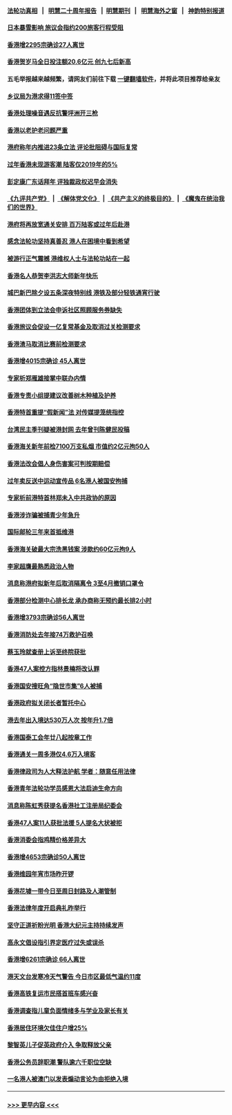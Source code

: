 #### [法轮功真相](https://github.com/gfw-breaker/truth/blob/master/README.md?t=0) &nbsp;&nbsp;|&nbsp;&nbsp; [明慧二十周年报告](https://github.com/gfw-breaker/mh-reports/blob/master/README.md?t=0) &nbsp;&nbsp;|&nbsp;&nbsp;[明慧期刊](https://github.com/gfw-breaker/mh-qikan) &nbsp;&nbsp;|&nbsp;&nbsp; [明慧海外之窗](https://github.com/gfw-breaker/mh-news/blob/master/README.md?t=0) &nbsp;&nbsp;|&nbsp;&nbsp; [神韵特别报道](https://github.com/gfw-breaker/mh-news/blob/master/shenyun.md?t=0)
#### [日本暴雪影响 旅议会指约200旅客行程受阻](../pages/nsc415/n13915732.md?t=01270343) 
#### [香港增2295宗确诊27人离世](../pages/nsc415/n13915725.md?t=01270343) 
#### [香港贺岁马全日投注额20.6亿元 创九七后新高](../pages/nsc415/n13915716.md?t=01270343) 
#### 五毛举报越来越频繁，请网友们前往下载 [一键翻墙软件](https://github.com/gfw-breaker/ssr-accounts)，并将此项目推荐给亲友
#### [乡议局为港求得11签中签](../pages/nsc415/n13915696.md?t=01270343) 
#### [香港处理噪音遇反抗警坪洲开三枪](../pages/nsc415/n13915682.md?t=01270343) 
#### [香港以老护老问题严重](../pages/nsc415/n13915666.md?t=01270343) 
#### [港府称年内推进23条立法 评论批阻碍与国际复常](../pages/nsc415/n13915074.md?t=01270343) 
#### [过年香港未现游客潮 陆客仅2019年的5%](../pages/nsc415/n13914334.md?t=01270343) 
#### [彭定康广东话拜年 评独裁政权迟早会消失](../pages/nsc415/n13914036.md?t=01270343) 
#### [《九评共产党》](https://github.com/begood0513/9ping.md/blob/master/README.md) &nbsp;|&nbsp; [《解体党文化》](../../../../jtdwh.md/blob/master/README.md)  &nbsp;|&nbsp; [《共产主义的终极目的》](../../../../gczydzjmd.md/blob/master/README.md) &nbsp;|&nbsp; [《魔鬼在统治我们的世界》](../../../../mgztzwmdsj.md/blob/master/README.md) 
#### [港府将再放宽通关安排 百万陆客或过年后赴港](../pages/nsc415/n13914115.md?t=01270343) 
#### [感念法轮功坚持真善忍 港人在困境中看到希望](../pages/nsc415/n13912364.md?t=01270343) 
#### [被游行正气震撼 港维权人士与法轮功站在一起](../pages/nsc415/n13912399.md?t=01270343) 
#### [香港名人恭贺李洪志大师新年快乐](../pages/nsc415/n13912149.md?t=01270343) 
#### [城巴新巴除夕设五条深夜特别线 港铁及部分轻铁通宵行驶](../pages/nsc415/n13911481.md?t=01270343) 
#### [香港团体到立法会申诉社区照顾服务券缺失](../pages/nsc415/n13911465.md?t=01270343) 
#### [香港旅议会促设一亿复常基金及取消过关检测要求](../pages/nsc415/n13911458.md?t=01270343) 
#### [香港渣马取消比赛前检测要求](../pages/nsc415/n13911415.md?t=01270343) 
#### [香港增4015宗确诊 45人离世](../pages/nsc415/n13911411.md?t=01270343) 
#### [专家析郑雁雄接掌中联办内情](../pages/nsc415/n13911383.md?t=01270343) 
#### [香港专责小组提建议改善树木种植及护养](../pages/nsc415/n13911379.md?t=01270343) 
#### [香港特首重提“假新闻”法 对传媒提笼统指控](../pages/nsc415/n13910015.md?t=01270343) 
#### [台湾民主季刊疑被港封网 去年曾刊陈健民投稿](../pages/nsc415/n13911368.md?t=01270343) 
#### [香港海关新年前检7100万支私烟 市值约2亿元拘50人](../pages/nsc415/n13911360.md?t=01270343) 
#### [香港法改会倡人身伤害案可判按期赔偿](../pages/nsc415/n13911352.md?t=01270343) 
#### [过年卖反送中运动宣传品 6名港人被国安拘捕](../pages/nsc415/n13911341.md?t=01270343) 
#### [专家析前港特首林郑未入中共政协的原因](../pages/nsc415/n13909867.md?t=01270343) 
#### [香港涉诈骗被捕青少年急升](../pages/nsc415/n13910443.md?t=01270343) 
#### [国际邮轮三年来首抵维港](../pages/nsc415/n13910437.md?t=01270343) 
#### [香港海关破最大宗洗黑钱案 涉款约60亿元拘9人](../pages/nsc415/n13910432.md?t=01270343) 
#### [李家超膺最熟悉政治人物](../pages/nsc415/n13910419.md?t=01270343) 
#### [消息称港府拟新年后取消隔离令 3至4月撤销口罩令](../pages/nsc415/n13910407.md?t=01270343) 
#### [香港部分检测中心排长龙 承办商称无预约最长排2小时](../pages/nsc415/n13910403.md?t=01270343) 
#### [香港增3793宗确诊56人离世](../pages/nsc415/n13910397.md?t=01270343) 
#### [香港消防处去年接74万救护召唤](../pages/nsc415/n13910387.md?t=01270343) 
#### [蔡玉玲就查册上诉至终院获批](../pages/nsc415/n13909672.md?t=01270343) 
#### [香港47人案控方指林景楠将改认罪](../pages/nsc415/n13909669.md?t=01270343) 
#### [香港国安搜旺角“隐世市集”6人被捕](../pages/nsc415/n13909662.md?t=01270343) 
#### [香港政府拟关闭长者暂托中心](../pages/nsc415/n13909655.md?t=01270343) 
#### [港去年出入境达530万人次 按年升1.7倍](../pages/nsc415/n13909635.md?t=01270343) 
#### [香港国泰工会年廿八起按章工作](../pages/nsc415/n13909625.md?t=01270343) 
#### [香港通关一周多港仅4.6万入境客](../pages/nsc415/n13909608.md?t=01270343) 
#### [香港律政司为人大释法护航 学者：随意任用法律](../pages/nsc415/n13909027.md?t=01270343) 
#### [香港青年法轮功学员感恩大法启迪生命方向](../pages/nsc415/n13908834.md?t=01270343) 
#### [消息称陈虹秀获提名香港社工注册局纪委会](../pages/nsc415/n13908837.md?t=01270343) 
#### [香港47人案11人获批法援 5人提名大状被拒](../pages/nsc415/n13908831.md?t=01270343) 
#### [香港消委会指鸡精价格差异大](../pages/nsc415/n13908820.md?t=01270343) 
#### [香港增4653宗确诊50人离世](../pages/nsc415/n13908818.md?t=01270343) 
#### [香港维园年宵市场昨开锣](../pages/nsc415/n13908813.md?t=01270343) 
#### [香港花墟一带今日至周日封路及人潮管制](../pages/nsc415/n13908803.md?t=01270343) 
#### [香港法律年度开启典礼昨举行](../pages/nsc415/n13908782.md?t=01270343) 
#### [坚守正道祈盼光明 香港大纪元主持持续发声](../pages/nsc415/n13908661.md?t=01270343) 
#### [高永文倡设指引界定医疗过失或误杀](../pages/nsc415/n13907958.md?t=01270343) 
#### [香港增6261宗确诊 66人离世](../pages/nsc415/n13907942.md?t=01270343) 
#### [港天文台发寒冷天气警告 今日市区最低气温约11度](../pages/nsc415/n13907938.md?t=01270343) 
#### [香港高铁复运市民搭首班车感兴奋](../pages/nsc415/n13907914.md?t=01270343) 
#### [香港调查指儿童负面情绪多与学业及家长有关](../pages/nsc415/n13907909.md?t=01270343) 
#### [香港居住环境欠佳住户增25%](../pages/nsc415/n13907897.md?t=01270343) 
#### [黎智英儿子促英政府介入 争取释放父亲](../pages/nsc415/n13907446.md?t=01270343) 
#### [香港公务员辞职潮 警队逾六千职位空缺](../pages/nsc415/n13906616.md?t=01270343) 
#### [一名港人被澳门以发表煽动言论为由拒绝入境](../pages/nsc415/n13906600.md?t=01270343) 

----
#### [ >>> 更早内容 <<< ](../indexes/nsc415-earlier.md)
